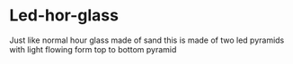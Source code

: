 # Led-hor-glass
Just like normal hour glass made of sand this is made of two led pyramids with light flowing form top to bottom pyramid
